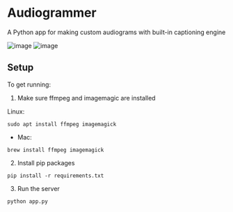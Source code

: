 # Audiogrammer
A Python app for making custom audiograms with built-in captioning engine

![image](https://github.com/ColinRoitt/Audiogrammer/assets/9614541/7e41eaa4-b5aa-4da1-aa69-03976ffff2fb)
![image](https://github.com/ColinRoitt/Audiogrammer/assets/9614541/c38d937e-8a87-45aa-9699-11baef874264)


## Setup

To get running:

1. Make sure ffmpeg and imagemagic are installed

Linux:
```
sudo apt install ffmpeg imagemagick
```
- Mac:
```
brew install ffmpeg imagemagick
```

2. Install pip packages
```
pip install -r requirements.txt
```

3. Run the server

```
python app.py
```
